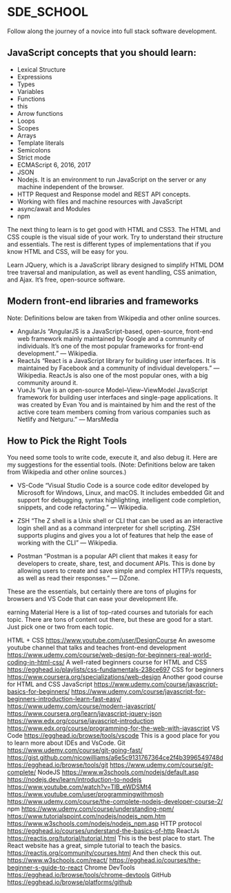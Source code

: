# SDE_SCHOOL
Follow along the journey of a novice into full stack software development.


## JavaScript concepts that you should learn:

* Lexical Structure
* Expressions
* Types
* Variables
* Functions
* this
* Arrow functions
* Loops
* Scopes
* Arrays
* Template literals
* Semicolons
* Strict mode
* ECMAScript 6, 2016, 2017
* JSON
* Nodejs.  It is an environment to run JavaScript on the server or any machine independent of the browser.
* HTTP Request and Response model and REST API concepts.
* Working with files and machine resources with JavaScript
* async/await and Modules
* npm

The next thing to learn is to get good with HTML and CSS3. The HTML and CSS couple is the visual side of your work. 
Try to understand their structure and essentials. The rest is different types of implementations that if you know 
HTML and CSS, will be easy for you.

Learn JQuery, which is a JavaScript library designed to simplify HTML DOM tree traversal and manipulation, 
as well as event handling, CSS animation, and Ajax. It’s free, open-source software.


## Modern front-end libraries and frameworks
Note: Definitions below are taken from Wikipedia and other online sources.

* AngularJs “AngularJS is a JavaScript-based, open-source, front-end web framework mainly maintained by Google and a 
community of individuals. It’s one of the most popular frameworks for front-end development.” — Wikipedia.
* ReactJs “React is a JavaScript library for building user interfaces. It is maintained by Facebook and a community 
of individual developers.” — Wikipedia. ReactJs is also one of the most popular ones, with a big community around it.
* VueJs “Vue is an open-source Model–View–ViewModel JavaScript framework for building user interfaces and single-page 
applications. It was created by Evan You and is maintained by him and the rest of the active core team members coming 
from various companies such as Netlify and Netguru.” — MarsMedia




## How to Pick the Right Tools
You need some tools to write code, execute it, and also debug it. Here are my suggestions for the essential tools. (Note: Definitions below are taken from Wikipedia and other online sources.)

* VS-Code
“Visual Studio Code is a source code editor developed by Microsoft for Windows, Linux, and macOS. It includes embedded Git and support for debugging, syntax highlighting, intelligent code completion, snippets, and code refactoring.” — Wikipedia.

* ZSH
“The Z shell is a Unix shell or CLI that can be used as an interactive login shell and as a command interpreter for shell scripting. ZSH supports plugins and gives you a lot of features that help the ease of working with the CLI” — Wikipedia.

* Postman
“Postman is a popular API client that makes it easy for developers to create, share, test, and document APIs. This is done by allowing users to create and save simple and complex HTTP/s requests, as well as read their responses.” — DZone.

These are the essentials, but certainly there are tons of plugins for browsers and VS Code that can ease your development life.

earning Material
Here is a list of top-rated courses and tutorials for each topic. There are tons of content out there, but these are good for a start. Just pick one or two from each topic.

HTML + CSS
https://www.youtube.com/user/DesignCourse
An awesome youtube channel that talks and teaches front-end development
https://www.udemy.com/course/web-design-for-beginners-real-world-coding-in-html-css/
A well-rated beginners course for HTML and CSS
https://egghead.io/playlists/css-fundamentals-238ce697
CSS for beginners
https://www.coursera.org/specializations/web-design
Another good course for HTML and CSS
JavaScript
https://www.udemy.com/course/javascript-basics-for-beginners/
https://www.udemy.com/course/javascript-for-beginners-introduction-learn-fast-easy/
https://www.udemy.com/course/modern-javascript/
https://www.coursera.org/learn/javascript-jquery-json
https://www.edx.org/course/javascript-introduction
https://www.edx.org/course/programming-for-the-web-with-javascript
VS Code
https://egghead.io/browse/tools/vscode
This is a good place for you to learn more about IDEs and VsCode.
Git
https://www.udemy.com/course/git-going-fast/
https://gist.github.com/nicowilliams/a6e5c9131767364ce2f4b3996549748d
https://egghead.io/browse/tools/git
https://www.udemy.com/course/git-complete/
NodeJS
https://www.w3schools.com/nodejs/default.asp
https://nodejs.dev/learn/introduction-to-nodejs
https://www.youtube.com/watch?v=TlB_eWDSMt4
https://www.youtube.com/user/programmingwithmosh
https://www.udemy.com/course/the-complete-nodejs-developer-course-2/
npm
https://www.udemy.com/course/understanding-npm/
https://www.tutorialspoint.com/nodejs/nodejs_npm.htm
https://www.w3schools.com/nodejs/nodejs_npm.asp
HTTP protocol
https://egghead.io/courses/understand-the-basics-of-http
ReactJs
https://reactjs.org/tutorial/tutorial.html
This is the best place to start. The React website has a great, simple tutorial to teach the basics.
https://reactjs.org/community/courses.html
And then check this out.
https://www.w3schools.com/react/
https://egghead.io/courses/the-beginner-s-guide-to-react
Chrome DevTools
https://egghead.io/browse/tools/chrome-devtools
GitHub
https://egghead.io/browse/platforms/github
